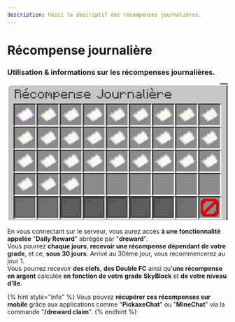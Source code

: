 ```yaml
---
description: Voici le descriptif des récompenses journalières.
---
```


# Récompense journalière

### Utilisation & informations sur les récompenses journalières.

![](../.gitbook/assets/image%20%287%29.png)

En vous connectant sur le serveur, vous aurez accès **à une fonctionnalité appelée** "**Daily Reward**" abrégée par "**dreward**".  
Vous pourrez **chaque jours**, **recevoir une récompense dépendant de votre grade**, et ce, **sous 30 jours**. Arrivé au 30ème jour, vous recommencerez au jour 1.  
Vous pourrez recevoir **des clefs**, **des Double FC** ainsi qu'**une récompense en argent** calculée **en fonction de votre grade** **SkyBlock** et **de votre niveau d'île**.

{% hint style="info" %}
Vous pouvez **récupérer ces récompenses sur mobile** grâce aux applications comme "**PickaxeChat**" ou "**MineChat**" via la commande "**/dreward claim**".
{% endhint %}

